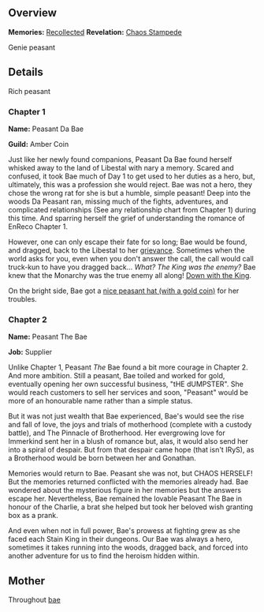 <!-- title: Hakos Baelz -->
<!-- quote: "No, this is in fact *not* your child. *This* is your child!"-->
<!-- chapters: -1 -->
<!-- images: (Bae's Chapter 1 Profile), (Bae in the mines), (Bae's Chapter 2 Profile), (Bae's card in the "Monster" MV), (Bae's box being stolen), (Bae in Chapter 2's Ending) -->
<!-- model: false -->

## Overview

**Memories:** [Recollected](https://youtu.be/aSFZwinYaaU)
**Revelation:** [Chaos Stampede](#entry:chaos-stampede-entry)

Genie peasant

## Details

Rich peasant

### Chapter 1

**Name:** Peasant Da Bae

**Guild:** Amber Coin

Just like her newly found companions, Peasant Da Bae found herself whisked away to the land of Libestal with nary a memory. Scared and confused, it took Bae much of Day 1 to get used to her duties as a hero, but, ultimately, this was a profession she would reject. Bae was not a hero, they chose the wrong rat for she is but a humble, simple peasant! Deep into the woods Da Peasant ran, missing much of the fights, adventures, and complicated relationships (See any relationship chart from Chapter 1) during this time. And sparring herself the grief of understanding the romance of EnReco Chapter 1.

However, one can only escape their fate for so long; Bae would be found, and dragged, back to the Libestal to her [grievance](https://youtu.be/t5NGryTaGqk?t=1529). Sometimes when the world asks for you, even when you don't answer the call, the call would call truck-kun to have you dragged back... *What? The King was the enemy?* Bae knew that the Monarchy was the true enemy all along! [Down with the King](https://youtu.be/t5NGryTaGqk?t=4833).

On the bright side, Bae got a [nice peasant hat (with a gold coin)](https://youtu.be/t5NGryTaGqk?t=1844) for her troubles.

### Chapter 2

**Name:** Peasant The Bae

**Job:** Supplier

Unlike Chapter 1, Peasant *The* Bae found a bit more courage in Chapter 2. And more ambition. Still a peasant, Bae toiled and worked for gold, eventually opening her own successful business, "tHE dUMPSTER". She would reach customers to sell her services and soon, "Peasant" would be more of an honourable name rather than a simple status.

But it was not just wealth that Bae experienced, Bae's would see the rise and fall of love, the joys and trials of motherhood (complete with a custody battle), and The Pinnacle of Brotherhood. Her evergrowing love for Immerkind sent her in a blush of romance but, alas, it would also send her into a spiral of despair. But from that despair came hope (that isn't IRyS), as a Brotherhood would be born between her and Gonathan. 

Memories would return to Bae. Peasant she was not, but CHAOS HERSELF! But the memories returned conflicted with the memories already had. Bae wondered about the mysterious figure in her memories but the answers escape her. Nevertheless, Bae remained the lovable Peasant The Bae in honour of the Charlie, a brat she helped but took her beloved wish granting box as a prank.

And even when not in full power, Bae's prowess at fighting grew as she faced each Stain King in their dungeons. Our Bae was always a hero, sometimes it takes running into the woods, dragged back, and forced into another adventure for us to find the heroism hidden within.

## Mother

Throughout 
[bae](#easter:easter-bae)
